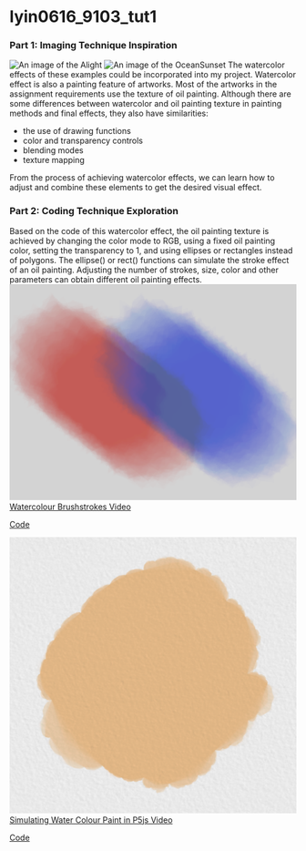 # lyin0616_9103_tut1
### Part 1: Imaging Technique Inspiration 
![An image of the Alight](readmeImages/Alight.jpg)
![An image of the OceanSunset](readmeImages/Sunset.jpg)
The watercolor effects of these examples could be incorporated into my project. Watercolor effect is also a painting feature of artworks. Most of the artworks in the assignment requirements use the texture of oil painting. Although there are some differences between watercolor and oil painting texture in painting methods and final effects, they also have similarities:
- the use of drawing functions
- color and transparency controls
- blending modes
- texture mapping

From the process of achieving watercolor effects, we can learn how to adjust and combine these elements to get the desired visual effect.

### Part 2: Coding Technique Exploration
Based on the code of this watercolor effect, the oil painting texture is achieved by changing the color mode to RGB, using a fixed oil painting color, setting the transparency to 1, and using ellipses or rectangles instead of polygons. The ellipse() or rect() functions can simulate the stroke effect of an oil painting. Adjusting the number of strokes, size, color and other parameters can obtain different oil painting effects.
![WatercolourBrushstrokes](readmeImages/WatercolourBrushstrokes.jpg)
[Watercolour Brushstrokes Video](https://www.youtube.com/watch?v=smO_u27QRK0&t=25s)

[Code](https://openprocessing.org/sketch/1009901)

![Watercolor Paint](readmeImages/WatercolorPaint.jpg)
[Simulating Water Colour Paint in P5js Video](https://www.youtube.com/watch?v=olXv8GOfpNw&t=0s)

[Code](https://editor.p5js.org/BarneyCodes/sketches/QAEms_Oh8)


  





